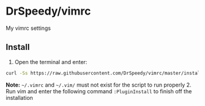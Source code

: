 DrSpeedy/vimrc
======
My vimrc settings

Install
------
1. Open the terminal and enter:

  ```sh
  curl -Ss https://raw.githubusercontent.com/DrSpeedy/vimrc/master/install.sh | bash
  ```
  **Note:** `~/.vimrc` and `~/.vim/` must not exist for the script to run properly 
2. Run vim and enter the following command `:PluginInstall` to finish off the installation

